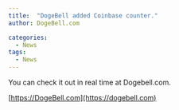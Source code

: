 ```yaml
---
title:  "DogeBell added Coinbase counter."
author: DogeBell.com

categories:
  - News
tags:
  - News
---
```


You can check it out in real time at Dogebell.com.

[https://DogeBell.com](https://dogebell.com)

